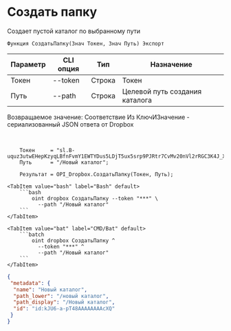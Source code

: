 ﻿---
sidebar_position: 10
---

# Создать папку
 Создает пустой каталог по выбранному пути



`Функция СоздатьПапку(Знач Токен, Знач Путь) Экспорт`

  | Параметр | CLI опция | Тип | Назначение |
  |-|-|-|-|
  | Токен | --token | Строка | Токен |
  | Путь | --path | Строка | Целевой путь создания каталога |

  
  Возвращаемое значение:   Соответствие Из КлючИЗначение - сериализованный JSON ответа от Dropbox

<br/>




```bsl title="Пример кода"
    Токен     = "sl.B-uquz3utwEHepKzyqLBfnFvmY1EWTYDus5LDjT5ux5srp9PJRtr7CvMv20nVl2rRGC3K4J_X5...";
    Путь      = "/Новый каталог";

    Результат = OPI_Dropbox.СоздатьПапку(Токен, Путь);
```
    

 <Tabs>
  
    <TabItem value="bash" label="Bash" default>
        ```bash
            oint dropbox СоздатьПапку --token "***" \
              --path "/Новый каталог"
        ```
    </TabItem>
  
    <TabItem value="bat" label="CMD/Bat" default>
        ```batch
            oint dropbox СоздатьПапку ^
              --token "***" ^
              --path "/Новый каталог"
        ```
    </TabItem>
</Tabs>


```json title="Результат"
{
 "metadata": {
  "name": "Новый каталог",
  "path_lower": "/новый каталог",
  "path_display": "/Новый каталог",
  "id": "id:kJU6-a-pT48AAAAAAAAcXQ"
 }
}
```
